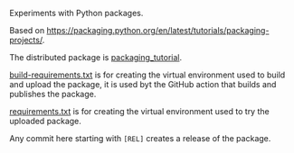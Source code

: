 Experiments with Python packages.

Based on https://packaging.python.org/en/latest/tutorials/packaging-projects/.

The distributed package is [packaging_tutorial](packaging_tutorial).

[build-requirements.txt](build-requirements.txt) is for creating the virtual environment used to build and upload the package,
it is used byt the GitHub action that builds and publishes the package.

[requirements.txt](requirements.txt) is for creating the virtual environment used to try the uploaded package.

Any commit here starting with `[REL]` creates a release of the package.
